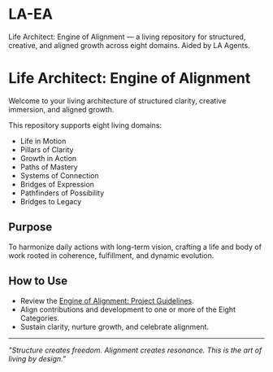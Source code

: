 # LA-EA
Life Architect: Engine of Alignment — a living repository for structured, creative, and aligned growth across eight domains. Aided by LA Agents.

# Life Architect: Engine of Alignment

Welcome to your living architecture of structured clarity, creative immersion, and aligned growth.

This repository supports eight living domains:

- Life in Motion
- Pillars of Clarity
- Growth in Action
- Paths of Mastery
- Systems of Connection
- Bridges of Expression
- Pathfinders of Possibility
- Bridges to Legacy

## Purpose

To harmonize daily actions with long-term vision, crafting a life and body of work rooted in coherence, fulfillment, and dynamic evolution.

## How to Use

- Review the [Engine of Alignment: Project Guidelines](./RULESET.json).
- Align contributions and development to one or more of the Eight Categories.
- Sustain clarity, nurture growth, and celebrate alignment.

---

_"Structure creates freedom. Alignment creates resonance. This is the art of living by design."_
